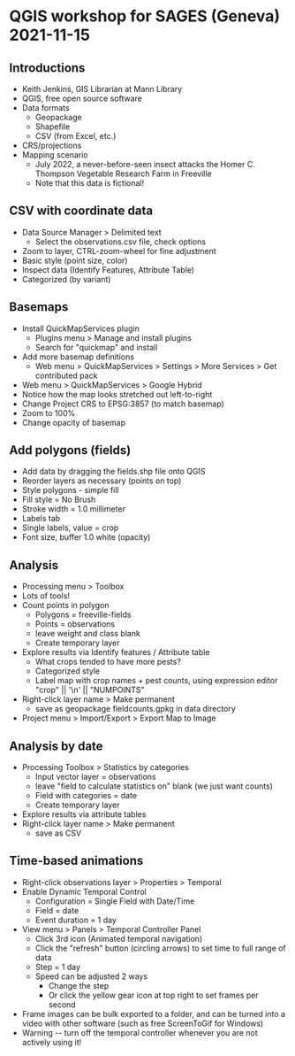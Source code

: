 # QGIS workshop for SAGES (Geneva) 2021-11-15

## Introductions

- Keith Jenkins, GIS Librarian at Mann Library
- QGIS, free open source software
- Data formats
  - Geopackage
  - Shapefile
  - CSV (from Excel, etc.)
- CRS/projections
- Mapping scenario
  - July 2022, a never-before-seen insect attacks the Homer C. Thompson
    Vegetable Research Farm in Freeville
  - Note that this data is fictional!

## CSV with coordinate data
- Data Source Manager > Delimited text
  - Select the observations.csv file, check options
- Zoom to layer, CTRL-zoom-wheel for fine adjustment
- Basic style (point size, color)
- Inspect data (Identify Features, Attribute Table)
- Categorized (by variant)

## Basemaps
- Install QuickMapServices plugin
  - Plugins menu > Manage and install plugins
  - Search for "quickmap" and install
- Add more basemap definitions
  - Web menu > QuickMapServices > Settings > More Services > Get contributed pack
- Web menu > QuickMapServices > Google Hybrid
- Notice how the map looks stretched out left-to-right
- Change Project CRS to EPSG:3857 (to match basemap)
- Zoom to 100%
- Change opacity of basemap

## Add polygons (fields)
- Add data by dragging the fields.shp file onto QGIS
- Reorder layers as necessary (points on top)
- Style polygons - simple fill
- Fill style = No Brush
- Stroke width = 1.0 millimeter
- Labels tab
- Single labels, value = crop
- Font size, buffer 1.0 white (opacity)

## Analysis
- Processing menu > Toolbox
- Lots of tools!
- Count points in polygon
  - Polygons = freeville-fields
  - Points = observations
  - leave weight and class blank
  - Create temporary layer
- Explore results via Identify features / Attribute table
  - What crops tended to have more pests?
  - Categorized style
  - Label map with crop names + pest counts, using expression editor
    "crop" || '\n' || "NUMPOINTS"
- Right-click layer name > Make permanent
  - save as geopackage fieldcounts.gpkg in data directory
- Project menu > Import/Export > Export Map to Image

## Analysis by date
- Processing Toolbox > Statistics by categories
  - Input vector layer = observations
  - leave "field to calculate statistics on" blank (we just want counts)
  - Field with categories = date
  - Create temporary layer
- Explore results via attribute tables
- Right-click layer name > Make permanent
  - save as CSV

## Time-based animations
- Right-click observations layer > Properties > Temporal
- Enable Dynamic Temporal Control
  - Configuration = Single Field with Date/Time
  - Field = date
  - Event duration = 1 day
- View menu > Panels > Temporal Controller Panel
  - Click 3rd icon (Animated temporal navigation)
  - Click the "refresh" button (circling arrows) to set time to full range of data
  - Step = 1 day
  - Speed can be adjusted 2 ways
    - Change the step
    - Or click the yellow gear icon at top right to set frames per second
- Frame images can be bulk exported to a folder, and can be turned into a video
 with other software (such as free ScreenToGif for Windows)
- Warning -- turn off the temporal controller whenever you are not actively
  using it!

